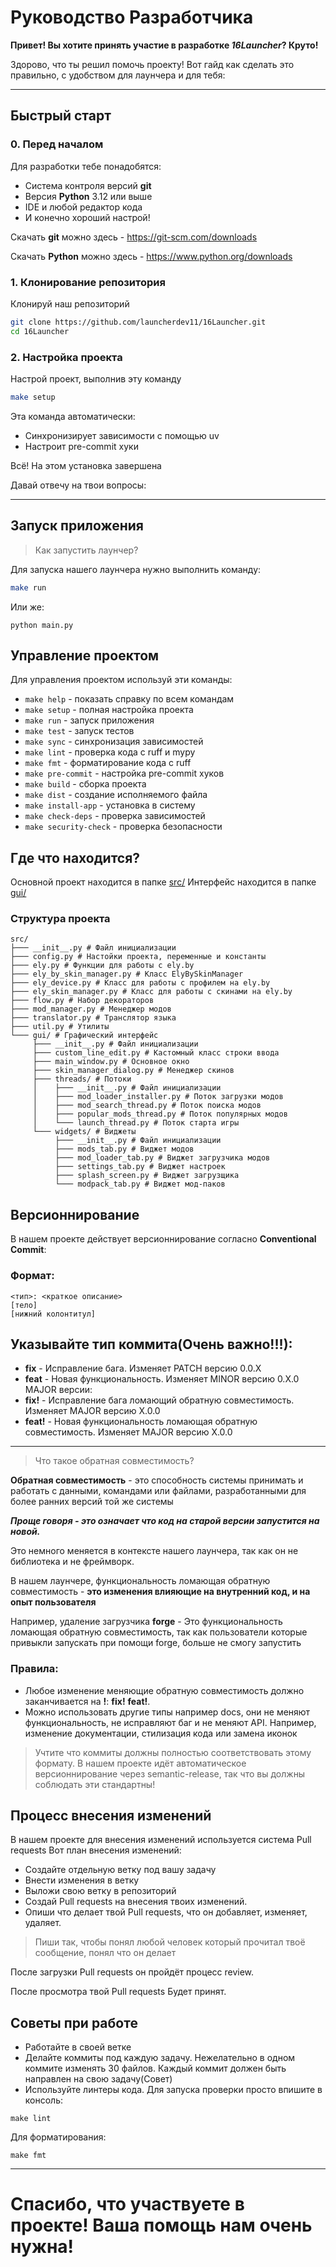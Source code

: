 # Руководство Разработчика

**Привет! Вы хотите принять участие в разработке _16Launcher_? Круто!**

Здорово, что ты решил помочь проекту! Вот гайд как сделать это правильно, с удобством для лаунчера и для тебя:

---

## Быстрый старт

### 0. Перед началом

Для разработки тебе понадобятся:

- Система контроля версий **git**
- Версия **Python** 3.12 или выше
- IDE и любой редактор кода
- И конечно хороший настрой!

Скачать **git** можно здесь - https://git-scm.com/downloads

Скачать **Python** можно здесь - https://www.python.org/downloads

### 1. Клонирование репозитория

Клонируй наш репозиторий

```bash
git clone https://github.com/launcherdev11/16Launcher.git
cd 16Launcher
```

### 2. Настройка проекта

Настрой проект, выполнив эту команду

```bash
make setup
```

Эта команда автоматически:

- Синхронизирует зависимости с помощью uv
- Настроит pre-commit хуки

Всё! На этом установка завершена

Давай отвечу на твои вопросы:

---

## Запуск приложения

> Как запустить лаунчер?

Для запуска нашего лаунчера нужно выполнить команду:

```bash
make run
```

Или же:

```shell
python main.py
```

## Управление проектом

Для управления проектом используй эти команды:

- `make help` - показать справку по всем командам
- `make setup` - полная настройка проекта
- `make run` - запуск приложения
- `make test` - запуск тестов
- `make sync` - синхронизация зависимостей
- `make lint` - проверка кода с ruff и mypy
- `make fmt` - форматирование кода с ruff
- `make pre-commit` - настройка pre-commit хуков
- `make build` - сборка проекта
- `make dist` - создание исполняемого файла
- `make install-app` - установка в систему
- `make check-deps` - проверка зависимостей
- `make security-check` - проверка безопасности

## Где что находится?

Основной проект находится в папке [src/](src)
Интерфейс находится в папке [gui/](src/gui)

### Структура проекта

```
src/
├─── __init__.py # Файл инициализации
├─── config.py # Настойки проекта, переменные и константы
├─── ely.py # Функции для работы с ely.by
├─── ely_by_skin_manager.py # Класс ElyBySkinManager
├─── ely_device.py # Класс для работы с профилем на ely.by
├─── ely_skin_manager.py # Класс для работы с скинами на ely.by
├─── flow.py # Набор декораторов
├─── mod_manager.py # Менеджер модов
├─── translator.py # Транслятор языка
├─── util.py # Утилиты
└─── gui/ # Графический интерфейс
     ├─── __init__.py # Файл инициализации
     ├─── custom_line_edit.py # Кастомный класс строки ввода
     ├─── main_window.py # Основное окно
     ├─── skin_manager_dialog.py # Менеджер скинов
     ├─── threads/ # Потоки
     │    ├─── __init__.py # Файл инициализации
     │    ├─── mod_loader_installer.py # Поток загрузки модов
     │    ├─── mod_search_thread.py # Поток поиска модов
     │    ├─── popular_mods_thread.py # Поток популярных модов
     │    └─── launch_thread.py # Поток старта игры
     └─── widgets/ # Виджеты
          ├─── __init__.py # Файл инициализации
          ├─── mods_tab.py # Виджет модов
          ├─── mod_loader_tab.py # Виджет загрузчика модов
          ├─── settings_tab.py # Виджет настроек
          ├─── splash_screen.py # Виджет загрузщика
          └─── modpack_tab.py # Виджет мод-паков

```

## Версионнирование

В нашем проекте действует версионнирование согласно **Conventional Commit**:

### Формат:

```
<тип>: <краткое описание>
[тело]
[нижний колонтитул]
```

## Указывайте тип коммита(Очень важно!!!):

- **fix** - Исправление бага. Изменяет PATCH версию 0.0.X
- **feat** - Новая функциональность. Изменяет MINOR версию 0.X.0
  MAJOR версии:
- **fix!** - Исправление бага ломающий обратную совместимость. Изменяет MAJOR версию X.0.0
- **feat!** - Новая функциональность ломающая обратную совместимость. Изменяет MAJOR версию X.0.0

---

> Что такое обратная совместимость?

**Обратная совместимость** - это способность системы принимать и работать с данными, командами или файлами,
разработанными для более ранних версий той же системы

***Проще говоря - это означает что код на старой версии запустится на новой.***

Это немного меняется в контексте нашего лаунчера, так как он не библиотека и не фреймворк.

В нашем лаунчере, функциональность ломающая обратную совместимость - **это изменения влияющие на внутренний код, и на
опыт
пользователя**

Например, удаление загрузчика **forge** - Это функциональность ломающая обратную совместимость, так как пользователи
которые привыкли запускать при помощи forge, больше не смогу запустить

### Правила:

- Любое изменение меняющие обратную совместимость должно заканчивается на **!**: **fix!** **feat!**.
- Можно использовать другие типы например docs, они не меняют функциональность, не исправляют баг и не меняют API.
  Например, изменение документации, стилизация кода или замена иконок

> Учтите что коммиты должны полностью соответствовать этому формату.
> В нашем проекте идёт автоматическое версионнирование через semantic-release, так что вы должны соблюдать эти стандартны!

## Процесс внесения изменений

В нашем проекте для внесения изменений используется система Pull requests
Вот план внесения изменений:

- Создайте отдельную ветку под вашу задачу
- Внести изменения в ветку
- Выложи свою ветку в репозиторий
- Создай Pull requests на внесения твоих изменений.
- Опиши что делает твой Pull requests, что он добавляет, изменяет, удаляет.

> Пиши так, чтобы понял любой человек который прочитал твоё сообщение, понял что он делает
>
После загрузки Pull requests он пройдёт процесс review.

После просмотра твой Pull requests Будет принят.

## Советы при работе

- Работайте в своей ветке
- Делайте коммиты под каждую задачу. Нежелательно в одном коммите изменять 30 файлов. Каждый коммит должен быть
  направлен на свою задачу(Совет)
- Используйте линтеры кода.
  Для запуска проверки просто впишите в консоль:

```shell
make lint
```

Для форматирования:

```shell
make fmt
```

---

# Спасибо, что участвуете в проекте! Ваша помощь нам очень нужна!
